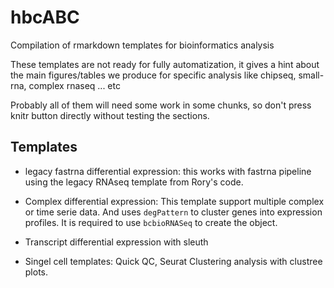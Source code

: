 # hbcABC

Compilation of rmarkdown templates for bioinformatics analysis

These templates are not ready for fully automatization,
it gives a hint about the main figures/tables we produce
for specific analysis like chipseq, small-rna, complex rnaseq ... etc

Probably all of them will need some work in some chunks, so don't 
press knitr button directly without testing the sections.


## Templates

* legacy fastrna differential expression: this works with fastrna pipeline using the legacy RNAseq template from Rory's code.

* Complex differential expression: This template support multiple complex or
time serie data. And uses `degPattern` to cluster genes into expression
profiles. It is required to use `bcbioRNASeq` to create the object.

* Transcript differential expression with sleuth

* Singel cell templates: Quick QC, Seurat Clustering analysis with clustree plots.
